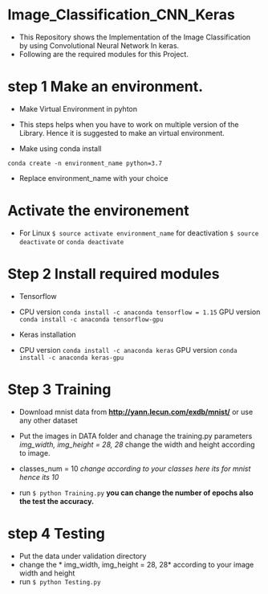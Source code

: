 # Image_Classification_CNN_Keras

* This Repository shows the Implementation of the Image Classification by using Convolutional Neural Network In keras.
* Following are the required modules for this Project.

# step 1 Make an environment.

* Make Virtual Environment in pyhton

* This steps helps when you have to work on multiple version of the Library. Hence it is suggested to make an virtual environment.

* Make using conda install

`conda create -n environment_name python=3.7`

* Replace environment_name with your choice

# Activate the environement

* For Linux
`$ source activate environment_name`  for deactivation `$ source deactivate` or `conda deactivate`

# Step 2 Install required modules

* Tensorflow

* CPU version `conda install -c anaconda tensorflow = 1.15` GPU version  `conda install -c anaconda tensorflow-gpu`

* Keras installation

* CPU version `conda install -c anaconda keras` GPU version  `conda install -c anaconda keras-gpu`

# Step 3 Training

* Download mnist data from **http://yann.lecun.com/exdb/mnist/** or use any other dataset
* Put the images in DATA folder and chanage the training.py parameters *img_width, img_height = 28, 28* change the width and height according to image.

* classes_num = 10 *change according to your classes here its for mnist hence its 10*
* run `$ python Training.py` **you can change the number of epochs also the test the accuracy.**

# step 4 Testing
* Put the data under validation directory
* change the * img_width, img_height = 28, 28* according to your image width and height
* run `$ python Testing.py`


